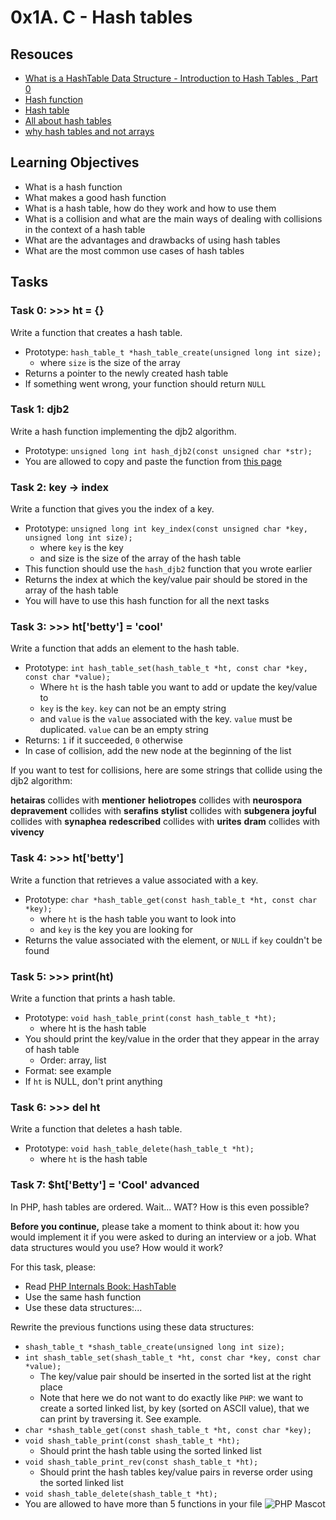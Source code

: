 # 0x1A. C - Hash tables

## Resouces
- [What is a HashTable Data Structure - Introduction to Hash Tables , Part 0](https://www.youtube.com/watch?v=MfhjkfocRR0)
- [Hash function](https://en.wikipedia.org/wiki/Hash_function)
- [Hash table](https://en.wikipedia.org/wiki/Hash_table)
- [All about hash tables](https://www.digitalocean.com/community/tutorials/hash-table-in-c-plus-plus)
- [why hash tables and not arrays](https://stackoverflow.com/questions/31930046/what-is-a-hash-table-and-how-do-you-make-it-in-c)

## Learning Objectives
- What is a hash function
- What makes a good hash function
- What is a hash table, how do they work and how to use them
- What is a collision and what are the main ways of dealing with collisions in the context of a hash table
- What are the advantages and drawbacks of using hash tables
- What are the most common use cases of hash tables

## Tasks

### Task 0: >>> ht = {}
Write a function that creates a hash table.

- Prototype: `hash_table_t *hash_table_create(unsigned long int size);`
	- where `size` is the size of the array
- Returns a pointer to the newly created hash table
- If something went wrong, your function should return `NULL`

### Task 1: djb2
Write a hash function implementing the djb2 algorithm.

- Prototype: `unsigned long int hash_djb2(const unsigned char *str);`
- You are allowed to copy and paste the function from [this page](https://gist.github.com/papamuziko/7bb52dfbb859fdffc4bd0f95b76f71e8)

### Task 2: key -> index
Write a function that gives you the index of a key.

- Prototype: `unsigned long int key_index(const unsigned char *key, unsigned long int size);`
	- where `key` is the key
	- and size is the size of the array of the hash table
- This function should use the `hash_djb2` function that you wrote earlier
- Returns the index at which the key/value pair should be stored in the array of the hash table
- You will have to use this hash function for all the next tasks

### Task 3: >>> ht['betty'] = 'cool'
Write a function that adds an element to the hash table.

- Prototype: `int hash_table_set(hash_table_t *ht, const char *key, const char *value);`
	- Where `ht` is the hash table you want to add or update the key/value to
	- `key` is the `key`. `key` can not be an empty string
	- and `value` is the `value` associated with the key. `value` must be duplicated. `value` can be an empty string
- Returns: `1` if it succeeded, `0` otherwise
- In case of collision, add the new node at the beginning of the list

If you want to test for collisions, here are some strings that collide using the djb2 algorithm:

**hetairas** collides with **mentioner**
**heliotropes** collides with **neurospora**
**depravement** collides with **serafins**
**stylist** collides with **subgenera**
**joyful** collides with **synaphea**
**redescribed** collides with **urites**
**dram** collides with **vivency**

### Task 4: >>> ht['betty']
Write a function that retrieves a value associated with a key.

- Prototype: `char *hash_table_get(const hash_table_t *ht, const char *key);`
	- where `ht` is the hash table you want to look into
	- and `key` is the key you are looking for
- Returns the value associated with the element, or `NULL` if `key` couldn't be found

### Task 5: >>> print(ht)
Write a function that prints a hash table.

- Prototype: `void hash_table_print(const hash_table_t *ht);`
	- where ht is the hash table
- You should print the key/value in the order that they appear in the array of hash table
	- Order: array, list
- Format: see example
- If `ht` is NULL, don't print anything

### Task 6: >>> del ht
Write a function that deletes a hash table.

- Prototype: `void hash_table_delete(hash_table_t *ht);`
	- where `ht` is the hash table

### Task 7: $ht['Betty'] = 'Cool' **advanced**
In PHP, hash tables are ordered. Wait... WAT? How is this even possible?

**Before you continue,** please take a moment to think about it: how you would implement it if you were asked to during an interview or a job. What data structures would you use? How would it work?

For this task, please:

- Read [PHP Internals Book: HashTable](https://www.phpinternalsbook.com/php5/hashtables/basic_structure.html)
- Use the same hash function
- Use these data structures:...

Rewrite the previous functions using these data structures:

- `shash_table_t *shash_table_create(unsigned long int size);`
- `int shash_table_set(shash_table_t *ht, const char *key, const char *value);`
	- The key/value pair should be inserted in the sorted list at the right place
	- Note that here we do not want to do exactly like `PHP`: we want to create a sorted linked list, by key (sorted on ASCII value), that we can print by traversing it. See example.
- `char *shash_table_get(const shash_table_t *ht, const char *key);`
- `void shash_table_print(const shash_table_t *ht);`
	- Should print the hash table using the sorted linked list
- `void shash_table_print_rev(const shash_table_t *ht);`
	- Should print the hash tables key/value pairs in reverse order using the sorted linked list
- `void shash_table_delete(shash_table_t *ht);`
- You are allowed to have more than 5 functions in your file
![PHP Mascot](https://s3.amazonaws.com/intranet-projects-files/holbertonschool-low_level_programming/253/php.png)
